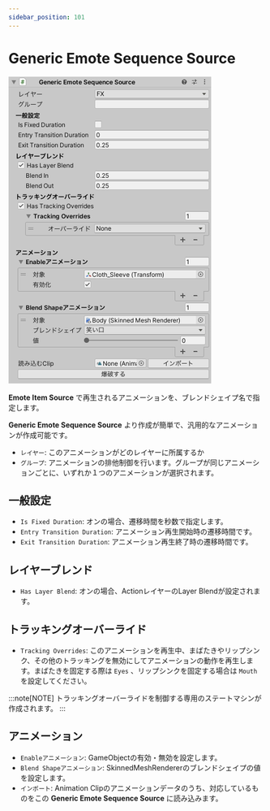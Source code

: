 ```yaml
---
sidebar_position: 101
---
```


# Generic Emote Sequence Source

![Inspector](img/generic_emote_sequence_source.png)

**Emote Item Source** で再生されるアニメーションを、ブレンドシェイプ名で指定します。

**Generic Emote Sequence Source** より作成が簡単で、汎用的なアニメーションが作成可能です。

- `レイヤー`: このアニメーションがどのレイヤーに所属するか
- `グループ`: アニメーションの排他制御を行います。グループが同じアニメーションごとに、いずれか１つのアニメーションが選択されます。

## 一般設定

- `Is Fixed Duration`: オンの場合、遷移時間を秒数で指定します。
- `Entry Transition Duration`: アニメーション再生開始時の遷移時間です。
- `Exit Transition Duration`: アニメーション再生終了時の遷移時間です。

## レイヤーブレンド

- `Has Layer Blend`: オンの場合、ActionレイヤーのLayer Blendが設定されます。

## トラッキングオーバーライド

- `Tracking Overrides`: このアニメーションを再生中、まばたきやリップシンク、その他のトラッキングを無効にしてアニメーションの動作を再生します。まばたきを固定する際は `Eyes` 、リップシンクを固定する場合は `Mouth` を設定してください。

:::note[NOTE]
トラッキングオーバーライドを制御する専用のステートマシンが作成されます。
:::

## アニメーション

- `Enableアニメーション`: GameObjectの有効・無効を設定します。
- `Blend Shapeアニメーション`: SkinnedMeshRendererのブレンドシェイプの値を設定します。
- `インポート`: Animation Clipのアニメーションデータのうち、対応しているものをこの **Generic Emote Sequence Source** に読み込みます。
